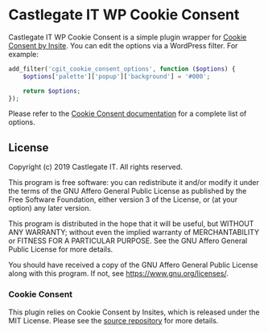 # Castlegate IT WP Cookie Consent

Castlegate IT WP Cookie Consent is a simple plugin wrapper for [Cookie Consent by Insite](https://cookieconsent.insites.com/). You can edit the options via a WordPress filter. For example:

~~~ php
add_filter('cgit_cookie_consent_options', function ($options) {
    $options['palette']['popup']['background'] = '#000';

    return $options;
});
~~~

Please refer to the [Cookie Consent documentation](https://cookieconsent.insites.com/documentation/javascript-api/) for a complete list of options.

## License

Copyright (c) 2019 Castlegate IT. All rights reserved.

This program is free software: you can redistribute it and/or modify it under the terms of the GNU Affero General Public License as published by the Free Software Foundation, either version 3 of the License, or (at your option) any later version.

This program is distributed in the hope that it will be useful, but WITHOUT ANY WARRANTY; without even the implied warranty of MERCHANTABILITY or FITNESS FOR A PARTICULAR PURPOSE. See the GNU Affero General Public License for more details.

You should have received a copy of the GNU Affero General Public License along with this program. If not, see <https://www.gnu.org/licenses/>.

### Cookie Consent

This plugin relies on Cookie Consent by Insites, which is released under the MIT License. Please see the [source repository](https://github.com/insites/cookieconsent) for more details.

